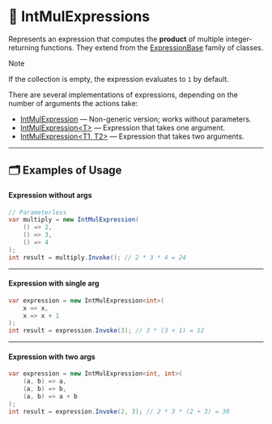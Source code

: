 # 🧩 IntMulExpressions

Represents an expression that computes the **product** of multiple integer-returning functions. They extend from
the [ExpressionBase](ExpressionsBase.md) family of classes.

> [!NOTE]
> If the collection is empty, the expression evaluates to `1` by default.

There are several implementations of expressions, depending on the number of arguments the actions take:

- [IntMulExpression](IntMulExpression.md) — Non-generic version; works without parameters.
- [IntMulExpression&lt;T&gt;](IntMulExpression%601.md) — Expression that takes one argument.
- [IntMulExpression&lt;T1, T2&gt;](IntMulExpression%602.md) — Expression that takes two arguments.

---

## 🗂 Examples of Usage

#### Expression without args

```csharp
// Parameterless
var multiply = new IntMulExpression(
    () => 2,
    () => 3,
    () => 4
);
int result = multiply.Invoke(); // 2 * 3 * 4 = 24
```

---

#### Expression with single arg

```csharp
var expression = new IntMulExpression<int>(
    x => x,
    x => x + 1
);
int result = expression.Invoke(3); // 3 * (3 + 1) = 12
```

---

#### Expression with two args

```csharp
var expression = new IntMulExpression<int, int>(
    (a, b) => a,
    (a, b) => b,
    (a, b) => a + b
);
int result = expression.Invoke(2, 3); // 2 * 3 * (2 + 3) = 30
```